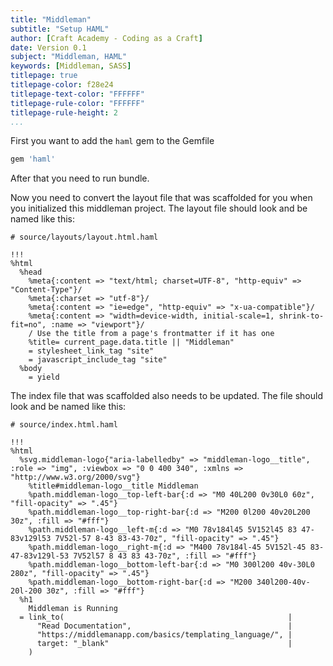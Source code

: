 ```yaml
---
title: "Middleman"
subtitle: "Setup HAML"
author: [Craft Academy - Coding as a Craft]
date: Version 0.1
subject: "Middleman, HAML"
keywords: [Middleman, SASS]
titlepage: true
titlepage-color: f28e24
titlepage-text-color: "FFFFFF"
titlepage-rule-color: "FFFFFF"
titlepage-rule-height: 2
...
```


First you want to add the `haml` gem to the Gemfile

```ruby
gem 'haml'
```

After that you need to run bundle.

Now you need to convert the layout file that was scaffolded for you when you initialized this middleman project. The layout file should look and be named like this:

```haml
# source/layouts/layout.html.haml

!!!
%html
  %head
    %meta{:content => "text/html; charset=UTF-8", "http-equiv" => "Content-Type"}/
    %meta{:charset => "utf-8"}/
    %meta{:content => "ie=edge", "http-equiv" => "x-ua-compatible"}/
    %meta{:content => "width=device-width, initial-scale=1, shrink-to-fit=no", :name => "viewport"}/
    / Use the title from a page's frontmatter if it has one
    %title= current_page.data.title || "Middleman"
    = stylesheet_link_tag "site"
    = javascript_include_tag "site"
  %body
    = yield

```

The index file that was scaffolded also needs to be updated. The file should look and be named like this:

```haml
# source/index.html.haml

!!!
%html
  %svg.middleman-logo{"aria-labelledby" => "middleman-logo__title", :role => "img", :viewbox => "0 0 400 340", :xmlns => "http://www.w3.org/2000/svg"}
    %title#middleman-logo__title Middleman
    %path.middleman-logo__top-left-bar{:d => "M0 40L200 0v30L0 60z", "fill-opacity" => ".45"}
    %path.middleman-logo__top-right-bar{:d => "M200 0l200 40v20L200 30z", :fill => "#fff"}
    %path.middleman-logo__left-m{:d => "M0 78v184l45 5V152l45 83 47-83v129l53 7V52l-57 8-43 83-43-70z", "fill-opacity" => ".45"}
    %path.middleman-logo__right-m{:d => "M400 78v184l-45 5V152l-45 83-47-83v129l-53 7V52l57 8 43 83 43-70z", :fill => "#fff"}
    %path.middleman-logo__bottom-left-bar{:d => "M0 300l200 40v-30L0 280z", "fill-opacity" => ".45"}
    %path.middleman-logo__bottom-right-bar{:d => "M200 340l200-40v-20l-200 30z", :fill => "#fff"}
  %h1
    Middleman is Running
  = link_to(                                                  |
      "Read Documentation",                                   |
      "https://middlemanapp.com/basics/templating_language/", |
      target: "_blank"                                        |
    )      
```
